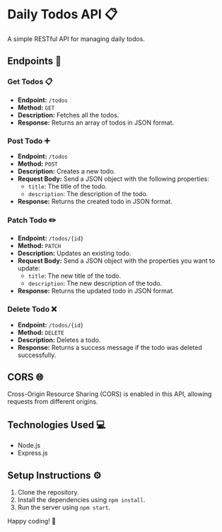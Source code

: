 # Daily Todos API :clipboard:

A simple RESTful API for managing daily todos.

## Endpoints :rocket:

### Get Todos :clipboard:

- **Endpoint:** `/todos`
- **Method:** `GET`
- **Description:** Fetches all the todos.
- **Response:** Returns an array of todos in JSON format.

### Post Todo :heavy_plus_sign:

- **Endpoint:** `/todos`
- **Method:** `POST`
- **Description:** Creates a new todo.
- **Request Body:** Send a JSON object with the following properties:
  - `title`: The title of the todo.
  - `description`: The description of the todo.
- **Response:** Returns the created todo in JSON format.

### Patch Todo :pencil2:

- **Endpoint:** `/todos/{id}`
- **Method:** `PATCH`
- **Description:** Updates an existing todo.
- **Request Body:** Send a JSON object with the properties you want to update:
  - `title`: The new title of the todo.
  - `description`: The new description of the todo.
- **Response:** Returns the updated todo in JSON format.

### Delete Todo :x:

- **Endpoint:** `/todos/{id}`
- **Method:** `DELETE`
- **Description:** Deletes a todo.
- **Response:** Returns a success message if the todo was deleted successfully.

## CORS :globe_with_meridians:

Cross-Origin Resource Sharing (CORS) is enabled in this API, allowing requests from different origins.

## Technologies Used :computer:

- Node.js
- Express.js

## Setup Instructions :gear:

1. Clone the repository.
2. Install the dependencies using `npm install`.
3. Run the server using `npm start`.

Happy coding! :rocket:

